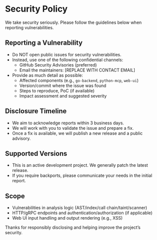 # Security Policy

We take security seriously. Please follow the guidelines below when reporting vulnerabilities.

## Reporting a Vulnerability
- Do NOT open public issues for security vulnerabilities.
- Instead, use one of the following confidential channels:
  - GitHub Security Advisories (preferred)
  - Email the maintainers: [REPLACE WITH CONTACT EMAIL]
- Provide as much detail as possible:
  - Affected components (e.g., `go-backend`, `python-mcp`, `web-ui`)
  - Version/commit where the issue was found
  - Steps to reproduce, PoC (if available)
  - Impact assessment and suggested severity

## Disclosure Timeline
- We aim to acknowledge reports within 3 business days.
- We will work with you to validate the issue and prepare a fix.
- Once a fix is available, we will publish a new release and a public advisory.

## Supported Versions
- This is an active development project. We generally patch the latest release.
- If you require backports, please communicate your needs in the initial report.

## Scope
- Vulnerabilities in analysis logic (AST/index/call chain/taint/scanner)
- HTTP/gRPC endpoints and authentication/authorization (if applicable)
- Web UI input handling and output rendering (e.g., XSS)

Thanks for responsibly disclosing and helping improve the project’s security.